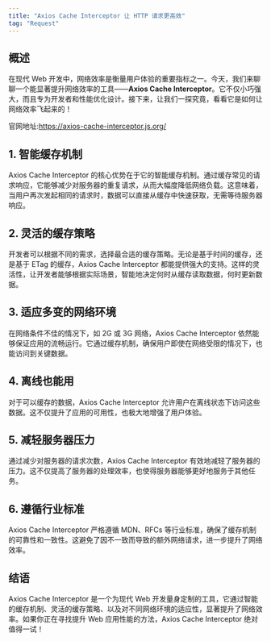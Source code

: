 ```yaml
---
title: "Axios Cache Interceptor 让 HTTP 请求更高效"
tag: "Request"
---
```


## 概述

在现代 Web 开发中，网络效率是衡量用户体验的重要指标之一。今天，我们来聊聊一个能显著提升网络效率的工具——**Axios Cache Interceptor**。它不仅小巧强大，而且专为开发者和性能优化设计。接下来，让我们一探究竟，看看它是如何让网络效率飞起来的！

官网地址:https://axios-cache-interceptor.js.org/

## 1\. 智能缓存机制

Axios Cache Interceptor 的核心优势在于它的智能缓存机制。通过缓存常见的请求响应，它能够减少对服务器的重复请求，从而大幅度降低网络负载。这意味着，当用户再次发起相同的请求时，数据可以直接从缓存中快速获取，无需等待服务器响应。

## 2\. 灵活的缓存策略

开发者可以根据不同的需求，选择最合适的缓存策略。无论是基于时间的缓存，还是基于 ETag 的缓存，Axios Cache Interceptor 都能提供强大的支持。这样的灵活性，让开发者能够根据实际场景，智能地决定何时从缓存读取数据，何时更新数据。

## 3\. 适应多变的网络环境

在网络条件不佳的情况下，如 2G 或 3G 网络，Axios Cache Interceptor 依然能够保证应用的流畅运行。它通过缓存机制，确保用户即使在网络受限的情况下，也能访问到关键数据。

## 4\. 离线也能用

对于可以缓存的数据，Axios Cache Interceptor 允许用户在离线状态下访问这些数据。这不仅提升了应用的可用性，也极大地增强了用户体验。

## 5\. 减轻服务器压力

通过减少对服务器的请求次数，Axios Cache Interceptor 有效地减轻了服务器的压力。这不仅提高了服务器的处理效率，也使得服务器能够更好地服务于其他任务。

## 6\. 遵循行业标准

Axios Cache Interceptor 严格遵循 MDN、RFCs 等行业标准，确保了缓存机制的可靠性和一致性。这避免了因不一致而导致的额外网络请求，进一步提升了网络效率。

## 结语

Axios Cache Interceptor 是一个为现代 Web 开发量身定制的工具，它通过智能的缓存机制、灵活的缓存策略、以及对不同网络环境的适应性，显著提升了网络效率。如果你正在寻找提升 Web 应用性能的方法，Axios Cache Interceptor 绝对值得一试！
